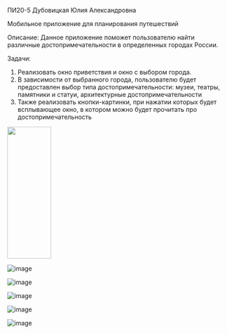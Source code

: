 ПИ20-5 Дубовицкая Юлия Александровна

Мобильное приложение для планирования путешествий

Описание: 
Данное приложение поможет пользователю найти различные достопримечательности в определенных городах России. 

Задачи: 
1.	Реализовать окно приветствия и окно с выбором города. 
2.	В зависимости от выбранного города, пользователю будет предоставлен выбор типа достопримечательности: музеи, театры, памятники и статуи, архитектурные достопримечательности
3.	Также реализовать кнопки-картинки, при нажатии которых будет всплывающее окно, в котором можно будет прочитать про достопримечательность


<img src="https://user-images.githubusercontent.com/83708760/169363571-ffd8e6ec-b03e-4bdc-b70e-7964062cc60a.png" width="100" height="300"/>

![image](https://user-images.githubusercontent.com/83708760/169363571-ffd8e6ec-b03e-4bdc-b70e-7964062cc60a.png)


![image](https://user-images.githubusercontent.com/83708760/169363599-d2201f8f-661d-4acb-9ccf-9d255ff608c0.png)


![image](https://user-images.githubusercontent.com/83708760/169363616-1aa7d1b1-29fc-42d4-bc04-fc0133e8efc1.png)


![image](https://user-images.githubusercontent.com/83708760/169363646-4eb450b9-3730-4c3d-a105-62b70ee06c24.png)


![image](https://user-images.githubusercontent.com/83708760/169363666-a1d1b884-a5f7-4c2c-bf3b-8b3e347e5a86.png)
